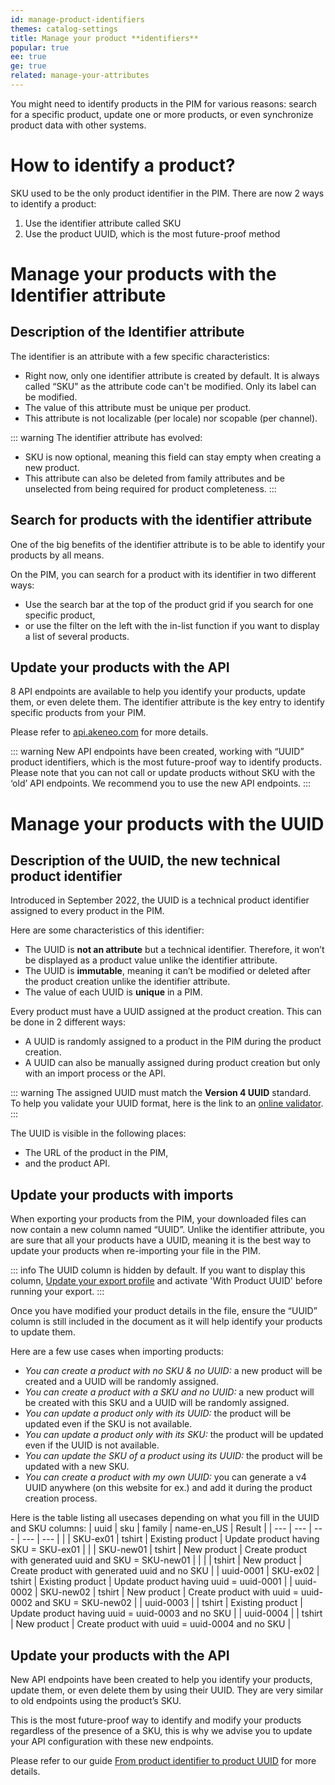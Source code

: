 ```yaml
---
id: manage-product-identifiers
themes: catalog-settings
title: Manage your product **identifiers**
popular: true
ee: true
ge: true
related: manage-your-attributes
---
```


You might need to identify products in the PIM for various reasons: search for a specific product, update one or more products, or even synchronize product data with other systems.

# How to identify a product?

SKU used to be the only product identifier in the PIM.
There are now 2 ways to identify a product:
1. Use the identifier attribute called SKU
1. Use the product UUID, which is the most future-proof method

# Manage your products with the Identifier attribute

## Description of the Identifier attribute

The identifier is an attribute with a few specific characteristics:
- Right now, only one identifier attribute is created by default. It is always called “SKU” as the attribute code can't be modified. Only its label can be modified.
- The value of this attribute must be unique per product.
- This attribute is not localizable (per locale) nor scopable (per channel).

::: warning
The identifier attribute has evolved:
- SKU is now optional, meaning this field can stay empty when creating a new product.
- This attribute can also be deleted from family attributes and be unselected from being required for product completeness.
:::

## Search for products with the identifier attribute

One of the big benefits of the identifier attribute is to be able to identify your products by all means.

On the PIM, you can search for a product with its identifier in two different ways:
- Use the search bar at the top of the product grid if you search for one specific product,
- or use the filter on the left with the in-list function if you want to display a list of several products.

## Update your products with the API

8 API endpoints are available to help you identify your products, update them, or even delete them. The identifier attribute is the key entry to identify specific products from your PIM.

Please refer to [api.akeneo.com](https://api.akeneo.com/) for more details.

::: warning
New API endpoints have been created, working with “UUID” product identifiers, which is the most future-proof way to identify products. Please note that you can not call or update products without SKU with the ‘old’ API endpoints. We recommend you to use the new API endpoints.
:::

# Manage your products with the UUID

## Description of the UUID, the new technical product identifier

Introduced in September 2022, the UUID is a technical product identifier assigned to every product in the PIM.

Here are some characteristics of this identifier:
- The UUID is **not an attribute** but a technical identifier. Therefore, it won’t be displayed as a product value unlike the identifier attribute.
- The UUID is **immutable**, meaning it can’t be modified or deleted after the product creation unlike the identifier attribute.
- The value of each UUID is **unique** in a PIM.

Every product must have a UUID assigned at the product creation. This can be done in 2 different ways:
- A UUID is randomly assigned to a product in the PIM during the product creation.
- A UUID can also be manually assigned during product creation but only with an import process or the API.

::: warning
The assigned UUID must match the **Version 4 UUID** standard.   
To help you validate your UUID format, here is the link to an [online validator](https://createuuid.com/validator/).
:::

The UUID is visible in the following places:
- The URL of the product in the PIM,
- and the product API.


## Update your products with imports

When exporting your products from the PIM, your downloaded files can now contain a new column named “UUID”. Unlike the identifier attribute, you are sure that all your products have a UUID, meaning it is the best way to update your products when re-importing your file in the PIM.

::: info
The UUID column is hidden by default. If you want to display this column, [Update your export profile](exports.html#update-an-export-profile) and activate 'With Product UUID' before running your export.
:::

Once you have modified your product details in the file, ensure the “UUID” column is still included in the document as it will help identify your products to update them.

Here are a few use cases when importing products:
- *You can create a product with no SKU & no UUID:* a new product will be created and a UUID will be randomly assigned.
- *You can create a product with a SKU and no UUID:* a new product will be created with this SKU and a UUID will be randomly assigned.
- *You can update a product only with its UUID:* the product will be updated even if the SKU is not available.
- *You can update a product only with its SKU:* the product will be updated even if the UUID is not available.
- *You can update the SKU of a product using its UUID:* the product will be updated with a new SKU.
- *You can create a product with my own UUID:* you can generate a v4 UUID anywhere (on this website for ex.) and add it during the product creation process.

Here is the table listing all usecases depending on what you fill in the UUID and SKU columns:
| uuid | sku | family | name-en_US | Result |
| --- | --- | --- | --- | --- |
|  | SKU-ex01 | tshirt | Existing product | Update product having SKU = SKU-ex01 |
|  | SKU-new01 | tshirt | New product | Create product with generated uuid and SKU = SKU-new01 |
|  |  | tshirt | New product | Create product with generated uuid and no SKU |
| uuid-0001 | SKU-ex02 | tshirt | Existing product | Update product having uuid = uuid-0001 |
| uuid-0002 | SKU-new02 | tshirt | New product | Create product with uuid = uuid-0002 and SKU = SKU-new02 |
| uuid-0003 |  | tshirt | Existing product | Update product having uuid = uuid-0003 and no SKU |
| uuid-0004 |  | tshirt | New product | Create product with uuid = uuid-0004 and no SKU |


## Update your products with the API

New API endpoints have been created to help you identify your products, update them, or even delete them by using their UUID. They are very similar to old endpoints using the product’s SKU.

This is the most future-proof way to identify and modify your products regardless of the presence of a SKU, this is why we advise you to update your API configuration with these new endpoints.

Please refer to our guide [From product identifier to product UUID](https://api.akeneo.com/getting-started/from-identifiers-to-uuid-7x/welcome.html) for more details.
